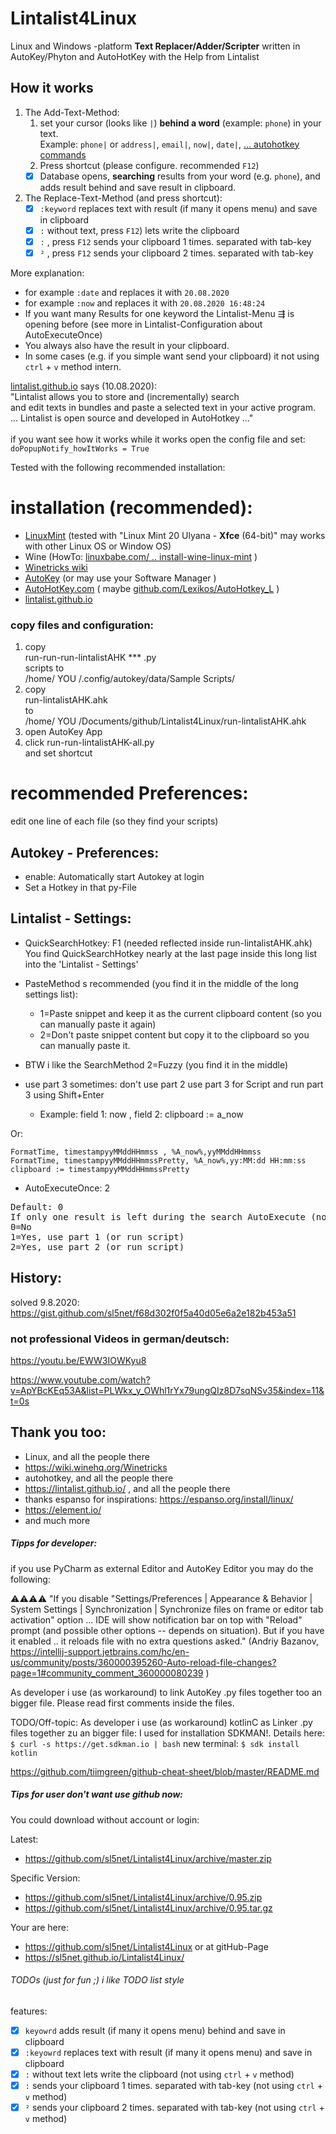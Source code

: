 # Lintalist4Linux

Linux and Windows -platform **Text Replacer/Adder/Scripter** written in AutoKey/Phyton and AutoHotKey with the Help from Lintalist  

## How it works
1. The Add-Text-Method: 
    1. set your cursor (looks like `|`) **behind a word** (example: `phone`) in your text.<br> 
Example: `phone|` or `address|`, `email|`, `now|`, `date|`, [... autohotkey commands](https://www.autohotkey.com/docs/commands/FormatTime.htm)
    1. Press shortcut (please configure. recommended `F12`)
    - [x] Database opens, **searching** results from your word (e.g. `phone`), and adds result behind and save result in clipboard.
1. The Replace-Text-Method (and press shortcut): 
    - [x] `:keyword` replaces text with result (if many it opens menu) and save in clipboard
    - [x] `:` without text, press `F12`) lets write the clipboard
    - [x] `:` , press `F12` sends your clipboard 1 times. separated with tab-key
    - [x] `²` , press `F12` sends your clipboard 2 times. separated with tab-key

More explanation:
- for example `:date` and replaces it with `20.08.2020`
- for example `:now` and replaces it with `20.08.2020 16:48:24`
- If you want many Results for one keyword the Lintalist-Menu ⇶ is opening before (see more in Lintalist-Configuration about AutoExecuteOnce)
- You always also have the result in your clipboard.
- In some cases (e.g. if you simple want send your clipboard) it not using  `ctrl` + `v` method intern.

[lintalist.github.io](https://lintalist.github.io/)  says (10.08.2020):<br>
"Lintalist allows you to store and (incrementally) search <br>
and edit texts in bundles and paste a selected text in your active program.<br>
... Lintalist is open source and developed in AutoHotkey ..."
<br><br>
if you want see how it works while it works open the config file and set:
`doPopupNotify_howItWorks = True`

Tested with the following recommended installation:

# installation (recommended):
- [LinuxMint](https://linuxmint.com/edition.php?id=283) (tested with "Linux Mint 20 Ulyana - ******Xfce****** (64-bit)" may works with other Linux OS or Window OS)
- Wine (HowTo: [linuxbabe.com/ .. install-wine-linux-mint](https://www.linuxbabe.com/linux-mint/install-wine-linux-mint-19-1) )
- [Winetricks wiki](https://wiki.winehq.org/Winetricks#Installing_winetricks) 
- [AutoKey](https://github.com/autokey/autokey#installation) (or may use your Software Manager )
- [AutoHotKey.com](https://www.autohotkey.com/)  ( maybe [github.com/Lexikos/AutoHotkey_L](https://github.com/Lexikos/AutoHotkey_L) )
- [lintalist.github.io](https://lintalist.github.io/)

### copy files and configuration:

1. copy <br>
run-run-run-lintalistAHK *** .py<br>
scripts to
<br>/home/ YOU /.config/autokey/data/Sample Scripts/
1. copy <br>
run-lintalistAHK.ahk<br>
to<br>
/home/ YOU /Documents/github/Lintalist4Linux/run-lintalistAHK.ahk
1. open AutoKey App
1. click run-run-lintalistAHK-all.py<br> and set shortcut

# recommended Preferences:

edit one line of each file (so they find your scripts)

## Autokey - Preferences:
- enable: Automatically start Autokey at login
- Set a Hotkey in that py-File

## Lintalist - Settings:
- QuickSearchHotkey: F1 (needed reflected inside run-lintalistAHK.ahk)<br>
You find QuickSearchHotkey nearly at the last page inside this long list into the 'Lintalist - Settings'
- PasteMethod s recommended (you find it in the middle of the long settings list):
    - 1=Paste snippet and keep it as the current clipboard content (so you can manually paste it again)
    - 2=Don't paste snippet content but copy it to the clipboard so you can manually paste it.
- BTW i like the SearchMethod 2=Fuzzy (you find it in the middle)

- use part 3 sometimes: don't use part 2 use part 3 for Script and run part 3 using Shift+Enter
    - Example: field 1: now , field 2: clipboard := a_now

Or:    
```AutoHotKey
FormatTime, timestampyyMMddHHmmss , %A_now%,yyMMddHHmmss
FormatTime, timestampyyMMddHHmmssPretty, %A_now%,yy:MM:dd HH:mm:ss
clipboard := timestampyyMMddHHmmssPretty
```

- AutoExecuteOnce: 2
<pre>
Default: 0
If only one result is left during the search AutoExecute (no need to press enter)
0=No
1=Yes, use part 1 (or run script)
2=Yes, use part 2 (or run script)
</pre>

## History:

solved 9.8.2020: https://gist.github.com/sl5net/f68d302f0f5a40d05e6a2e182b453a51

### not professional Videos in german/deutsch:

https://youtu.be/EWW3IOWKyu8

https://www.youtube.com/watch?v=ApYBcKEq53A&list=PLWkx_y_OWhl1rYx79ungQIz8D7sqNSv35&index=11&t=0s

## Thank you too:

- Linux, and all the people there
- https://wiki.winehq.org/Winetricks
- autohotkey, and all the people there
- https://lintalist.github.io/ , and all the people there
- thanks espanso for inspirations: https://espanso.org/install/linux/
- https://element.io/
- and much more


##### Tipps for developer:

if you use PyCharm as external Editor and AutoKey Editor you may do the following:

⚠⚠⚠⚠ "If you disable "Settings/Preferences | Appearance & Behavior | System Settings | Synchronization | Synchronize files on frame or editor tab activation" option ... IDE will show notification bar on top with "Reload" prompt (and possible other options -- depends on situation). But if you have it enabled .. it reloads file with no extra questions asked."
 (Andriy Bazanov, https://intellij-support.jetbrains.com/hc/en-us/community/posts/360000395260-Auto-reload-file-changes?page=1#community_comment_360000080239 )

 As developer i use (as workaround) to link AutoKey .py files together too an bigger file.
 Please read first comments inside the files.

  TODO/Off-topic:
 As developer i use (as workaround) kotlinC as Linker .py files together zu an bigger file:
 I used for installation SDKMAN!. Details here:
 `$ curl -s https://get.sdkman.io | bash`
 new terminal:
 `$ sdk install kotlin`

https://github.com/tiimgreen/github-cheat-sheet/blob/master/README.md

##### Tips for user don't want use github now:

You could download without account or login: 

Latest:
- https://github.com/sl5net/Lintalist4Linux/archive/master.zip

Specific Version:
- https://github.com/sl5net/Lintalist4Linux/archive/0.95.zip
- https://github.com/sl5net/Lintalist4Linux/archive/0.95.tar.gz

Your are here:
- https://github.com/sl5net/Lintalist4Linux  or at gitHub-Page
- https://sl5net.github.io/Lintalist4Linux/ 

###### TODOs (just for fun ;) i like TODO list style

features:
- [x] `keyowrd` adds result (if many it opens menu) behind and save in clipboard
- [x] `:keyowrd` replaces text with result (if many it opens menu) and save in clipboard
- [x] `:` without text lets write the clipboard (not using `ctrl` + `v` method)
- [x] `:` sends your clipboard 1 times. separated with tab-key  (not using `ctrl` + `v` method)
- [x] `²` sends your clipboard 2 times. separated with tab-key  (not using `ctrl` + `v` method)
